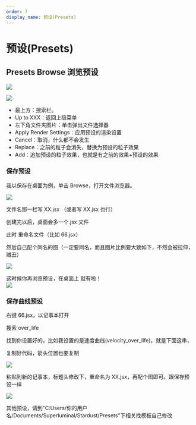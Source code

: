 ```yaml
---
order: 7
display_name: 预设(Presets)
---
```


# 预设(Presets)

## Presets Browse 浏览预设

![](https://mir.yuelili.com/user/AE/plugins/particular/stardust-007.bmp)

![](https://mir.yuelili.com/user/AE/plugins/particular/stardust-005.bmp)

- 最上方：搜索栏。
- Up to XXX：返回上级菜单
- 左下角文件夹图片：单击弹出文件选择器
- Apply Render Settings：应用预设的渲染设置
- Cancel：取消，什么都不会发生
- Replace：之前的粒子会消失，替换为预设的粒子效果
- Add：追加预设的粒子效果，也就是有之前的效果+预设的效果

### 保存预设

我以保存在桌面为例，单击 Browse，打开文件浏览器。

![](https://mir.yuelili.com/user/AE/plugins/particular/stardust-016.bmp)

文件名那一栏写 XX.jsx （或者写 XX.jsx 也行）

创建完以后，桌面会多一个.jsx 文件

此时 重命名文件（比如 66.jsx）

然后自己配个同名的图（一定要同名，而且图片比例要大致如下，不然会被拉伸，贼丑）

![](https://mir.yuelili.com/user/AE/plugins/particular/stardust-017.bmp)

这时候你再浏览预设，在桌面上 就有啦！  
![](https://mir.yuelili.com/user/AE/plugins/particular/stardust-018.bmp)

### 保存曲线预设

右键 66.jsx，以记事本打开

搜索 over_life

找到你设置好的，比如我设置的是速度曲线(velocity_over_life)，就是下面这串，

复制好代码，箭头位置也要复制

![](https://mir.yuelili.com/user/AE/plugins/particular/stardust-019.bmp)

粘贴到新的记事本，标题头修改下，重命名为 XX.jsx，再配个图即可。跟保存预设一样

![](https://mir.yuelili.com/user/AE/plugins/particular/stardust-020.bmp)

其他预设，请到"C:Users/你的用户名/Documents/Superluminal/Stardust/Presets"下相关找模板自己修改

